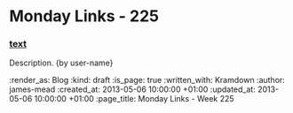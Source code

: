 Monday Links - 225
============

### [text](http://example.com)

Description. {by user-name}

:render_as: Blog
:kind: draft
:is_page: true
:written_with: Kramdown
:author: james-mead
:created_at: 2013-05-06 10:00:00 +01:00
:updated_at: 2013-05-06 10:00:00 +01:00
:page_title: Monday Links - Week 225

